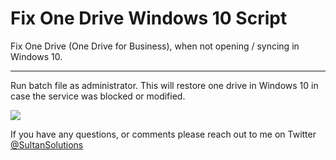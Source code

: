 # Fix One Drive Windows 10 Script 

Fix One Drive (One Drive for Business), when not opening / syncing in Windows 10. 

----

Run batch file as administrator. This will restore one drive in Windows 10 in case the service was blocked or modified. 

<img src="https://i.imgur.com/31pNAlU.png">

If you have any questions, or comments please reach out to me on Twitter <a href="https://twitter.com/sultansolutions"> @SultanSolutions </a> 

